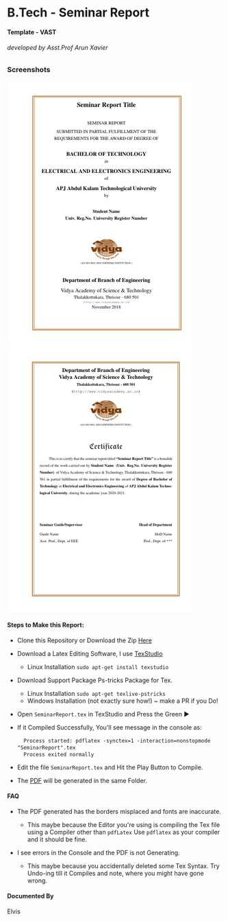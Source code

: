 # B.Tech - Seminar Report
#### Template - VAST
###### <i> developed by Asst.Prof Arun Xavier</i>

### Screenshots
![Sample1](git_hosting/sample1.jpg "Title Page")  ![Sample2](git_hosting/sample2.jpg "Certificate Page")


#### Steps to Make this Report:
- Clone this Repository or Download the Zip [Here](https://github.com/elvistony/btech-seminar-template/archive/main.zip "Seminar Template")
- Download a Latex Editing Software, I use [TexStudio](https://www.texstudio.org/) 
  - Linux Installation `sudo apt-get install texstudio`
- Download Support Package Ps-tricks Package for Tex.
  - Linux Installation `sudo apt-get texlive-pstricks`
  - Windows Installation (not exactly sure how!) ~ make a PR if you Do!
- Open `SeminarReport.tex` in TexStudio and Press the Green ▶️
- If it Compiled Successfully, You'll see message in the console as:
   
        Process started: pdflatex -synctex=1 -interaction=nonstopmode "SeminarReport".tex
        Process exited normally

- Edit the file `SeminarReport.tex` and Hit the Play Button to Compile.
- The [PDF](SeminarReport.pdf) will be generated in the same Folder.

#### FAQ

- The PDF generated has the borders misplaced and fonts are inaccurate.
  - This maybe because the Editor you're using is compiling the Tex file using a Compiler other than `pdfLatex`
    Use `pdflatex` as your compiler and it should be fine.

- I see errors in the Console and the PDF is not Generating.
  - This maybe because you accidentally deleted some Tex Syntax. Try Undo-ing till it Compiles and note, where you might have gone wrong.


#### Documented By
Elvis

